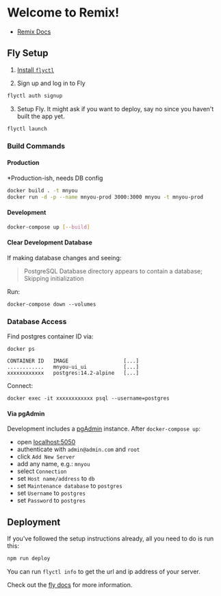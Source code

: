 # Welcome to Remix!

- [Remix Docs](https://remix.run/docs)

## Fly Setup

1. [Install `flyctl`](https://fly.io/docs/getting-started/installing-flyctl/)

2. Sign up and log in to Fly

```sh
flyctl auth signup
```

3. Setup Fly. It might ask if you want to deploy, say no since you haven't built the app yet.

```sh
flyctl launch
```

### Build Commands

#### Production

*Production-ish, needs DB config

```sh
docker build . -t mnyou
docker run -d -p --name mnyou-prod 3000:3000 mnyou -t mnyou-prod
```

#### Development

```sh
docker-compose up [--build]
```

#### Clear Development Database

If making database changes and seeing:

> PostgreSQL Database directory appears to contain a database; Skipping initialization

Run:

```
docker-compose down --volumes
```

### Database Access

Find postgres container ID via:

```
docker ps

CONTAINER ID   IMAGE                  [...]
............   mnyou-ui_ui            [...]
xxxxxxxxxxxx   postgres:14.2-alpine   [...]
```

Connect:

```
docker exec -it xxxxxxxxxxxx psql --username=postgres
```

#### Via pgAdmin

Development includes a [pgAdmin](https://www.pgadmin.org) instance. After `docker-compose up`:

- open [localhost:5050](http://localhost:5050)
- authenticate with `admin@admin.com` and `root`
- click `Add New Server`
- add any name, e.g.: `mnyou`
- select `Connection`
- set `Host name/address` to `db`
- set `Maintenance database` to `postgres`
- set `Username` to `postgres`
- set `Password` to `postgres`

## Deployment

If you've followed the setup instructions already, all you need to do is run this:

```sh
npm run deploy
```

You can run `flyctl info` to get the url and ip address of your server.

Check out the [fly docs](https://fly.io/docs/getting-started/node/) for more information.
